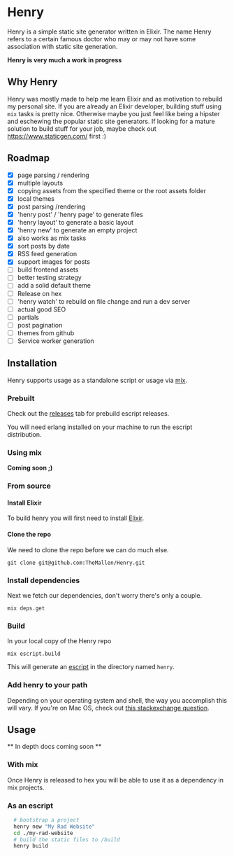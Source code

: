 # Henry

Henry is a simple static site generator written in Elixir. The name Henry refers to a certain famous doctor who may or may not have some association with static site generation.

**Henry is very much a work in progress**

## Why Henry

Henry was mostly made to help me learn Elixir and as motivation to rebuild my personal site. If you are already an Elixir developer, building stuff using `mix` tasks is pretty nice. Otherwise maybe you just feel like being a hipster and eschewing the popular static site generators. If looking for a mature solution to build stuff for your job, maybe check out https://www.staticgen.com/ first :)

## Roadmap

- [x] page parsing / rendering
- [x] multiple layouts
- [x] copying assets from the specified theme or the root assets folder
- [x] local themes
- [x] post parsing /rendering
- [x] 'henry post' / 'henry page' to generate files
- [x] 'henry layout' to generate a basic layout
- [x] 'henry new' to generate an empty project
- [x] also works as mix tasks
- [x] sort posts by date
- [x] RSS feed generation
- [x] support images for posts
- [ ] build frontend assets
- [ ] better testing strategy
- [ ] add a solid default theme
- [ ] Release on hex
- [ ] 'henry watch' to rebuild on file change and run a dev server
- [ ] actual good SEO
- [ ] partials
- [ ] post pagination
- [ ] themes from github
- [ ] Service worker generation

## Installation

Henry supports usage as a standalone script or usage via [mix](https://elixir-lang.org/getting-started/mix-otp/introduction-to-mix.html).

### Prebuilt
Check out the [releases](https://github.com/TheMallen/Henry/releases) tab for prebuild escript releases.

You will need erlang installed on your machine to run the escript distribution.

### Using mix

**Coming soon ;)**

### From source

#### Install Elixir
To build henry you will first need to install [Elixir](https://elixir-lang.org/install.html).

#### Clone the repo
We need to clone the repo before we can do much else.

```
git clone git@github.com:TheMallen/Henry.git
```

### Install dependencies
Next we fetch our dependencies, don't worry there's only a couple.

```
mix deps.get
```

### Build
In your local copy of the Henry repo

```
mix escript.build
```

This will generate an [escript](https://elixirschool.com/en/lessons/advanced/escripts/) in the directory named `henry`.

### Add henry to your path
Depending on your operating system and shell, the way you accomplish this will vary. If you're on Mac OS, check out [this stackexchange question](https://apple.stackexchange.com/questions/41542/adding-a-new-executable-to-the-path-environment-variable).

## Usage

** In depth docs coming soon **

### With mix

Once Henry is released to hex you will be able to use it as a dependency in mix projects.

### As an escript
```bash
  # bootstrap a project
  henry new "My Rad Website"
  cd ./my-rad-website
  # build the static files to /build
  henry build
```
